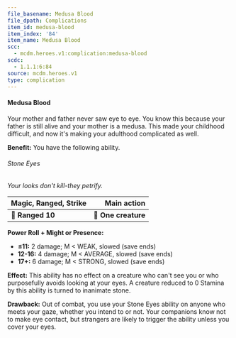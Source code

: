 ```yaml
---
file_basename: Medusa Blood
file_dpath: Complications
item_id: medusa-blood
item_index: '84'
item_name: Medusa Blood
scc:
  - mcdm.heroes.v1:complication:medusa-blood
scdc:
  - 1.1.1:6:84
source: mcdm.heroes.v1
type: complication
---
```


#### Medusa Blood

Your mother and father never saw eye to eye. You know this because your father is still alive and your mother is a medusa. This made your childhood difficult, and now it's making your adulthood complicated as well.

**Benefit:** You have the following ability.

###### Stone Eyes

*Your looks don't kill-they petrify.*

| **Magic, Ranged, Strike** |     **Main action** |
| ------------------------- | ------------------: |
| **📏 Ranged 10**          | **🎯 One creature** |

**Power Roll + Might or Presence:**

- **≤11:** 2 damage; M < WEAK, slowed (save ends)
- **12-16:** 4 damage; M < AVERAGE, slowed (save ends)
- **17+:** 6 damage; M < STRONG, slowed (save ends)

**Effect:** This ability has no effect on a creature who can't see you or who purposefully avoids looking at your eyes. A creature reduced to 0 Stamina by this ability is turned to inanimate stone.

**Drawback:** Out of combat, you use your Stone Eyes ability on anyone who meets your gaze, whether you intend to or not. Your companions know not to make eye contact, but strangers are likely to trigger the ability unless you cover your eyes.
